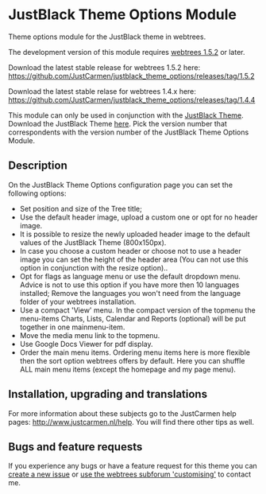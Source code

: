 JustBlack Theme Options Module
==============================

Theme options module for the JustBlack theme in webtrees.

The development version of this module requires [webtrees 1.5.2](https://github.com/fisharebest/webtrees) or later.

Download the latest stable release for webtrees 1.5.2 here: https://github.com/JustCarmen/justblack_theme_options/releases/tag/1.5.2

Download the latest stable relase for webtrees 1.4.x here: https://github.com/JustCarmen/justblack_theme_options/releases/tag/1.4.4

This module can only be used in conjunction with the [JustBlack Theme](https://github.com/JustCarmen/justblack).
Download the JustBlack Theme [here](https://github.com/JustCarmen/justblack/releases). Pick the version number that correspondents with the version number of the JustBlack Theme Options Module.

Description
-----------
On the JustBlack Theme Options configuration page you can set the following options:
* Set position and size of the Tree title;
* Use the default header image, upload a custom one or opt for no header image.
* It is possible to resize the newly uploaded header image to the default values of the JustBlack Theme (800x150px).
* In case you choose a custom header or choose not to use a header image you can set the height of the header area (You can not use this option in conjunction with the resize option)..
* Opt for flags as language menu or use the default dropdown menu. Advice is not to use this option if you have more then 10 languages installed; Remove the languages you won't need from the language folder of your webtrees installation.
* Use a compact 'View' menu. In the compact version of the topmenu the menu-items Charts, Lists, Calendar and Reports (optional) will be put together in one mainmenu-item.
* Move the media menu link to the topmenu.
* Use Google Docs Viewer for pdf display.
* Order the main menu items. Ordering menu items here is more flexible then the sort option webtrees offers by default. Here you can shuffle ALL main menu items (except the homepage and my page menu). 

Installation, upgrading and translations
----------------------------------------
For more information about these subjects go to the JustCarmen help pages: http://www.justcarmen.nl/help. You will find there other tips as well.

Bugs and feature requests
-------------------------
If you experience any bugs or have a feature request for this theme you can [create a new issue](https://github.com/JustCarmen/justblack_theme_options/issues?state=open) or [use the webtrees subforum 'customising'](http://www.webtrees.net/index.php/en/forum/4-customising) to contact me.

